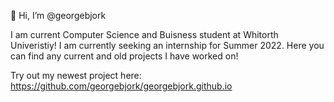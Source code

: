 👋 Hi, I’m @georgebjork

I am current Computer Science and Buisness student at Whitorth Univeristiy! I am currently seeking an internship for Summer 2022. Here you can find any current and old projects
I have worked on! 

Try out my newest project here: https://github.com/georgebjork/georgebjork.github.io


<!---
georgebjork/georgebjork is a ✨ special ✨ repository because its `README.md` (this file) appears on your GitHub profile.
You can click the Preview link to take a look at your changes.
--->
